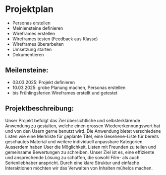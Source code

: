 # Projektplan

- Personas erstellen
- Meinlensteine definieren
- Wireframes erstellen
- Wireframes testen (Feedback aus Klasse)
- Wireframes überarbeiten
- Umsetzung starten
- Dokumentieren

## Meilensteine:
- 03.03.2025: Projekt definieren
- 10.03.2025: grobe Planung machen, Personas erstellen
- bis Frühlingsferien Wireframes erstellt und getestet

## Projektbeschreibung:
Unser Projekt befolgt das Ziel übersichtliche und selbsterklärende Anwendung zu gestalten,
welche einen grossen Wiedererkennungswert hat und von den Usern gerne benutzt wird.
Die Anwendung bietet verschiedene Listen wie eine Merkliste für geplante Titel, 
eine Gesehene-Liste für bereits geschautes Material und weitere individuell anpassbare Kategorien. 
Ausserdem haben User die Möglichkeit, Listen mit Freunden zu teilen und gemeinsame Bewertungen zu schreiben.
Unser Ziel ist es, eine effiziente und ansprechende Lösung zu schaffen, 
die sowohl Film- als auch Serienliebhaber anspricht. 
Durch eine klare Struktur und einfache Interaktionen möchten wir das Verwalten von Inhalten mühelos machen. 
